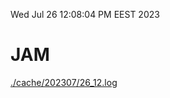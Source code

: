 Wed Jul 26 12:08:04 PM EEST 2023
# JAM
<a href='./cache/202307/26_12.log'>./cache/202307/26_12.log</a>
